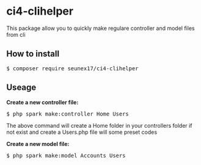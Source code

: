 # ci4-clihelper
This package allow you to quickly make regulare controller and model files from cli

<h2>How to install</h2>

<pre>$ composer require seunex17/ci4-clihelper</pre>

<h2>Useage</h2>

<b>Create a new controller file:</b> 
<pre>$ php spark make:controller Home Users</pre>

The above command will create a Home folder in your controllers folder if not exist and create a Users.php file will some preset codes

<b>Create a new model file:</b> 
<pre>$ php spark make:model Accounts Users</pre>
